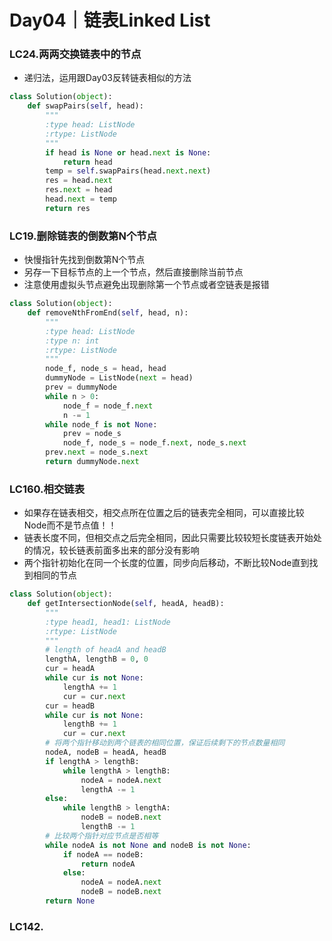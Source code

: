 # Day04｜链表Linked List
### LC24.两两交换链表中的节点
- 递归法，运用跟Day03反转链表相似的方法
```python
class Solution(object):
    def swapPairs(self, head):
        """
        :type head: ListNode
        :rtype: ListNode
        """
        if head is None or head.next is None:
            return head
        temp = self.swapPairs(head.next.next)
        res = head.next
        res.next = head
        head.next = temp
        return res
```
### LC19.删除链表的倒数第N个节点
- 快慢指针先找到倒数第N个节点
- 另存一下目标节点的上一个节点，然后直接删除当前节点
- 注意使用虚拟头节点避免出现删除第一个节点或者空链表是报错
```python
class Solution(object):
    def removeNthFromEnd(self, head, n):
        """
        :type head: ListNode
        :type n: int
        :rtype: ListNode
        """
        node_f, node_s = head, head
        dummyNode = ListNode(next = head)
        prev = dummyNode
        while n > 0:
            node_f = node_f.next
            n -= 1
        while node_f is not None:
            prev = node_s
            node_f, node_s = node_f.next, node_s.next
        prev.next = node_s.next
        return dummyNode.next
```
### LC160.相交链表
- 如果存在链表相交，相交点所在位置之后的链表完全相同，可以直接比较Node而不是节点值！！
- 链表长度不同，但相交点之后完全相同，因此只需要比较较短长度链表开始处的情况，较长链表前面多出来的部分没有影响
- 两个指针初始化在同一个长度的位置，同步向后移动，不断比较Node直到找到相同的节点
```python
class Solution(object):
    def getIntersectionNode(self, headA, headB):
        """
        :type head1, head1: ListNode
        :rtype: ListNode
        """
        # length of headA and headB
        lengthA, lengthB = 0, 0
        cur = headA
        while cur is not None:
            lengthA += 1
            cur = cur.next
        cur = headB
        while cur is not None:
            lengthB += 1
            cur = cur.next
        # 将两个指针移动到两个链表的相同位置，保证后续剩下的节点数量相同
        nodeA, nodeB = headA, headB
        if lengthA > lengthB:
            while lengthA > lengthB:
                nodeA = nodeA.next
                lengthA -= 1
        else:
            while lengthB > lengthA:
                nodeB = nodeB.next
                lengthB -= 1
        # 比较两个指针对应节点是否相等
        while nodeA is not None and nodeB is not None:
            if nodeA == nodeB:
                return nodeA
            else:
                nodeA = nodeA.next
                nodeB = nodeB.next
        return None
```
### LC142.